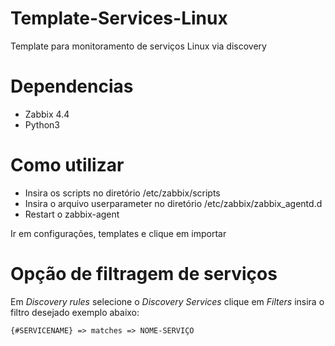 # Template-Services-Linux
Template para monitoramento de serviços Linux via discovery 

# Dependencias 

- Zabbix 4.4
- Python3

# Como utilizar

- Insira os scripts no diretório /etc/zabbix/scripts
- Insira o arquivo userparameter no diretório /etc/zabbix/zabbix_agentd.d
- Restart o zabbix-agent

Ir em configurações, templates e clique em importar

# Opção de filtragem de serviços

Em *Discovery rules* selecione o *Discovery Services* clique em *Filters* insira o filtro desejado exemplo abaixo:

```
{#SERVICENAME} => matches => NOME-SERVIÇO
```
